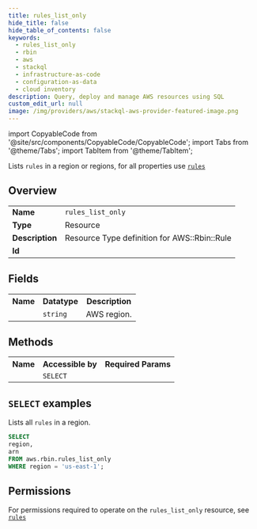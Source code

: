 ```yaml
---
title: rules_list_only
hide_title: false
hide_table_of_contents: false
keywords:
  - rules_list_only
  - rbin
  - aws
  - stackql
  - infrastructure-as-code
  - configuration-as-data
  - cloud inventory
description: Query, deploy and manage AWS resources using SQL
custom_edit_url: null
image: /img/providers/aws/stackql-aws-provider-featured-image.png
---
```


import CopyableCode from '@site/src/components/CopyableCode/CopyableCode';
import Tabs from '@theme/Tabs';
import TabItem from '@theme/TabItem';

Lists <code>rules</code> in a region or regions, for all properties use <a href="/providers/aws/serviceName/rules/"><code>rules</code></a>

## Overview
<table><tbody>
<tr><td><b>Name</b></td><td><code>rules_list_only</code></td></tr>
<tr><td><b>Type</b></td><td>Resource</td></tr>
<tr><td><b>Description</b></td><td>Resource Type definition for AWS::Rbin::Rule</td></tr>
<tr><td><b>Id</b></td><td><CopyableCode code="aws.rbin.rules_list_only" /></td></tr>
</tbody></table>

## Fields
<table><tbody><tr><th>Name</th><th>Datatype</th><th>Description</th></tr><tr><td><CopyableCode code="region" /></td><td><code>string</code></td><td>AWS region.</td></tr>
</tbody></table>

## Methods

<table><tbody>
  <tr>
    <th>Name</th>
    <th>Accessible by</th>
    <th>Required Params</th>
  </tr>
  <tr>
    <td><CopyableCode code="list_resources" /></td>
    <td><code>SELECT</code></td>
    <td><CopyableCode code="region" /></td>
  </tr>
</tbody></table>

## `SELECT` examples
Lists all <code>rules</code> in a region.
```sql
SELECT
region,
arn
FROM aws.rbin.rules_list_only
WHERE region = 'us-east-1';
```


## Permissions

For permissions required to operate on the <code>rules_list_only</code> resource, see <a href="/providers/aws/rbin/rules/#permissions"><code>rules</code></a>

